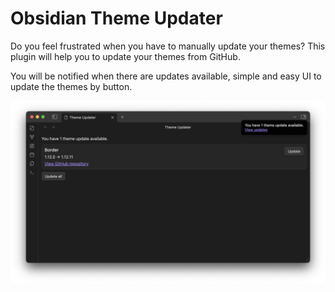 # Obsidian Theme Updater

Do you feel frustrated when you have to manually update your themes? This plugin will help you to update your themes from GitHub.

You will be notified when there are updates available, simple and easy UI to update the themes by button.

![Theme Updater](./docs/Screenshot.png)
